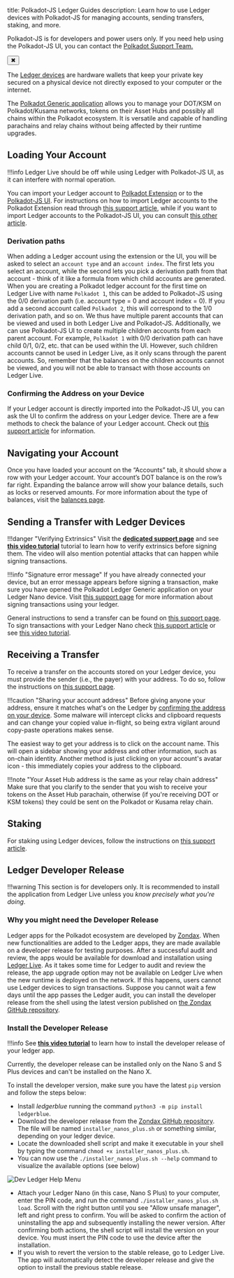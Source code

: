 title: Polkadot-JS Ledger Guides
description: Learn how to use Ledger devices with Polkadot-JS for managing accounts, sending transfers, staking, and more.

<!-- MessageBox -->
<div id="messageBox" class="floating-message-box">
  <p>
    Polkadot-JS is for developers and power users only. If you need help using the Polkadot-JS UI, you can contact the
    <a href="https://support.polkadot.network/support/home" target="_blank" rel="noopener noreferrer">
      Polkadot Support Team.
    </a>
  </p>
  <button class="close-messagebox" aria-label="Close message">✖</button>
</div>

The [Ledger devices](../general/ledger.md#polkadot-generic-app) are hardware wallets that keep your private key secured
on a physical device not directly exposed to your computer or the internet.

The [Polkadot Generic application](../general/ledger.md#polkadot-generic-app) allows you to manage
your DOT/KSM on Polkadot/Kusama networks, tokens on their Asset Hubs and possibly all chains within
the Polkadot ecosystem. It is versatile and capable of handling parachains and relay chains without
being affected by their runtime upgrades.

## Loading Your Account

!!!info
    Ledger Live should be off while using Ledger with Polkadot-JS UI, as it can interfere with normal operation.

You can import your Ledger account to [Polkadot Extension](https://polkadot.js.org/extension/) or to
the [Polkadot-JS UI](https://polkadot.js.org/apps/#/explorer). For instructions on how to import
Ledger accounts to the Polkadot Extension read through
[this support article](https://support.polkadot.network/support/solutions/articles/65000175387-how-to-add-your-ledger-through-the-polkadot-extension),
while if you want to import Ledger accounts to the Polkadot-JS UI, you can consult
[this other article](https://support.polkadot.network/support/solutions/articles/65000170812-how-to-add-ledger-account-through-the-polkadot-js-ui).

### Derivation paths

When adding a Ledger account using the extension or the UI, you will be asked to select an
`account type` and an `account index`. The first lets you select an account, while the second lets
you pick a derivation path from that account - think of it like a formula from which child accounts
are generated. When you are creating a Polkadot ledger account for the first time on Ledger Live
with name `Polkadot 1`, this can be added to Polkadot-JS using the 0/0 derivation path (i.e. account
type = 0 and account index = 0). If you add a second account called `Polkadot 2`, this will
correspond to the 1/0 derivation path, and so on. We thus have multiple parent accounts that can be
viewed and used in both Ledger Live and Polkadot-JS. Additionally, we can use Polkadot-JS UI to
create multiple children accounts from each parent account. For example, `Polkadot 1` with 0/0
derivation path can have child 0/1, 0/2, etc. that can be used within the UI. However, such children
accounts cannot be used in Ledger Live, as it only scans through the parent accounts. So, remember
that the balances on the children accounts cannot be viewed, and you will not be able to transact
with those accounts on Ledger Live.

### Confirming the Address on your Device

If your Ledger account is directly imported into the Polkadot-JS UI, you can ask the UI to confirm
the address on your Ledger device. There are a few methods to check the balance of your Ledger
account. Check out
[this support article](https://support.polkadot.network/support/solutions/articles/65000169332-where-can-i-see-the-balance-of-my-account-)
for information.

## Navigating your Account

Once you have loaded your account on the “Accounts” tab, it should show a row with your Ledger
account. Your account’s DOT balance is on the row’s far right. Expanding the balance arrow will show
your balance details, such as locks or reserved amounts. For more information about the type of
balances, visit the [balances page](./learn-account-balances.md#balance-types-on-polkadot-js).

## Sending a Transfer with Ledger Devices

!!!danger "Verifying Extrinsics"
    Visit the [**dedicated support page**](https://support.polkadot.network/support/solutions/articles/65000179161-how-can-i-verify-what-extrinsic-i-m-signing-#Verify-an-extrinsic-using-Ledger) and see [**this video tutorial**](https://youtu.be/bxMs-9fBtFk?t=360) tutorial to learn how to verify extrinsics before signing them. The video will also mention potential attacks that can happen while signing transactions.

!!!info "Signature error message"
    If you have already connected your device, but an error message appears before signing a transaction, make sure you have opened the Polkadot Ledger Generic application on your Ledger Nano device. Visit [this support page](https://support.polkadot.network/support/solutions/articles/65000181994) for more information about signing transactions using your ledger.

General instructions to send a transfer can be found on
[this support page](https://support.polkadot.network/support/solutions/articles/65000170304-how-to-send-transfer-funds-out-of-your-dot-account-on-the-polkadot-js-ui).
To sign transactions with your Ledger Nano check
[this support article](https://support.polkadot.network/support/solutions/articles/65000181994) or
see [this video tutorial](https://youtu.be/gbvrHzr4EDY?t=579).

## Receiving a Transfer

To receive a transfer on the accounts stored on your Ledger device, you must provide the sender
(i.e., the payer) with your address. To do so, follow the instructions on
[this support page](https://support.polkadot.network/support/solutions/articles/65000181866-how-to-receive-dot-to-my-account-on-polkadot-js-ui).

!!!caution "Sharing your account address"
    Before giving anyone your address, ensure it matches what's on the Ledger by [confirming the address on your device](#confirming-the-address-on-your-device). Some malware will intercept clicks and clipboard requests and can change your copied value in-flight, so being extra vigilant around copy-paste operations makes sense.

The easiest way to get your address is to click on the account name. This will open a sidebar
showing your address and other information, such as on-chain identity. Another method is just
clicking on your account's avatar icon - this immediately copies your address to the clipboard.

!!!note "Your Asset Hub address is the same as your relay chain address"
    Make sure that you clarify to the sender that you wish to receive your tokens on the Asset Hub parachain, otherwise (if you're receiving DOT or KSM tokens) they could be sent on the Polkadot or Kusama relay chain.

## Staking

For staking using Ledger devices, follow the instructions on
[this support article](https://support.polkadot.network/support/solutions/articles/65000168057-how-do-i-stake-nominate-on-polkadot-).

## Ledger Developer Release

!!!warning
    This section is for developers only. It is recommended to install the application from Ledger Live unless you _know precisely what you're doing_.

### Why you might need the Developer Release

Ledger apps for the Polkadot ecosystem are developed by [Zondax](https://zondax.ch/). When new
functionalities are added to the Ledger apps, they are made available on a developer release for
testing purposes. After a successful audit and review, the apps would be available for download and
installation using [Ledger Live](https://www.ledger.com/ledger-live). As it takes some time for
Ledger to audit and review the release, the app upgrade option may not be available on Ledger Live
when the new runtime is deployed on the network. If this happens, users cannot use Ledger devices to
sign transactions. Suppose you cannot wait a few days until the app passes the Ledger audit, you can
install the developer release from the shell using the latest version published on
[the Zondax GitHub repository](https://github.com/Zondax/ledger-polkadot/releases).

### Install the Developer Release

!!!info
    See [**this video tutorial**](https://youtu.be/4SyVQrlXZ_Q) to learn how to install the developer release of your ledger app.

Currently, the developer release can be installed only on the Nano S and S Plus devices and can't be
installed on the Nano X.

To install the developer version, make sure you have the latest `pip` version and follow the steps
below:

- Install _ledgerblue_ running the command `python3 -m pip install ledgerblue`.
- Download the developer release from the
  [Zondax GitHub repository](https://github.com/Zondax/ledger-polkadot/releases). The file will be
  named `installer_nanos_plus.sh` or something similar, depending on your ledger device.
- Locate the downloaded shell script and make it executable in your shell by typing the command
  `chmod +x installer_nanos_plus.sh`.
- You can now use the `./installer_nanos_plus.sh --help` command to visualize the available options
  (see below)

![Dev Ledger Help Menu](../assets/ledger-help-menu.png)

- Attach your Ledger Nano (in this case, Nano S Plus) to your computer, enter the PIN code, and run
  the command `./installer_nanos_plus.sh load`. Scroll with the right button until you see "Allow
  unsafe manager", left and right press to confirm. You will be asked to confirm the action of
  uninstalling the app and subsequently installing the newer version. After confirming both actions,
  the shell script will install the version on your device. You must insert the PIN code to use the
  device after the installation.
- If you wish to revert the version to the stable release, go to Ledger Live. The app will
  automatically detect the developer release and give the option to install the previous stable
  release.
